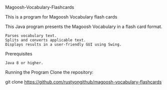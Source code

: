 Magoosh-Vocabulary-Flashcards

This is a program for Magoosh Vocabulary flash cards

This Java program presents the Magoosh Vocabulary in a flash card format.

    Parses vocabulary text.
    Splits and converts applicable text. 
    Displays results in a user-friendly GUI using Swing.

Prerequisites

    Java 8 or higher.

Running the Program
Clone the repository:

git clone https://github.com/rustyongithub/magoosh-vocabulary-flashcards

